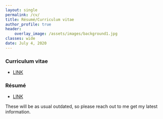 ```yaml
---
layout: single
permalink: /cv/
title: Résumé/Curriculum vitae
author_profile: true
header:
    overlay_image: /assets/images/background1.jpg    
classes: wide
date: July 4, 2020
---
```


### Curriculum vitae

- [LINK](/assets/docs/cv_kartikey_singh.pdf)

### Résumé

- [LINK](/assets/docs/resume_kartikey_singh.pdf)

These will be as usual outdated, so please reach out to me get my latest information.